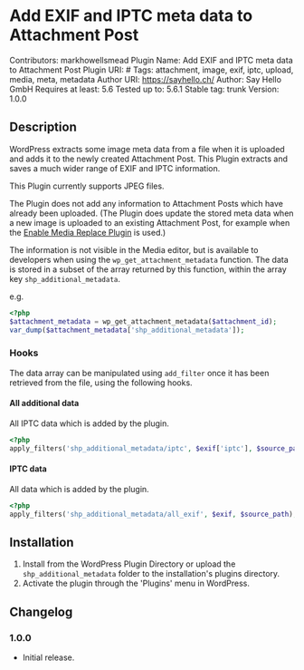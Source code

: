 # Add EXIF and IPTC meta data to Attachment Post

Contributors:  markhowellsmead
Plugin Name:  Add EXIF and IPTC meta data to Attachment Post
Plugin URI:  #
Tags:  attachment, image, exif, iptc, upload, media, meta, metadata
Author URI:  https://sayhello.ch/
Author:  Say Hello GmbH
Requires at least:  5.6
Tested up to:  5.6.1
Stable tag:  trunk
Version:  1.0.0

## Description

WordPress extracts some image meta data from a file when it is uploaded and adds it to the newly
created Attachment Post. This Plugin extracts and saves a much wider range of EXIF and IPTC information.

This Plugin currently supports JPEG files.

The Plugin does not add any information to Attachment Posts which have already been uploaded.
(The Plugin does update the stored meta data when a new image is uploaded to an existing Attachment Post,
for example when the [Enable Media Replace Plugin](https://wordpress.org/plugins/enable-media-replace/) is used.)

The information is not visible in the Media editor, but is available to developers when using the
`wp_get_attachment_metadata` function. The data is stored in a subset of the array returned by
this function, within the array key `shp_additional_metadata`.

e.g.
```php
<?php
$attachment_metadata = wp_get_attachment_metadata($attachment_id);
var_dump($attachment_metadata['shp_additional_metadata']);
```

### Hooks

The data array can be manipulated using `add_filter` once it has been retrieved from the file, using the following hooks.

#### All additional data

All IPTC data which is added by the plugin.

```php
<?php
apply_filters('shp_additional_metadata/iptc', $exif['iptc'], $source_path);
```

#### IPTC data

All data which is added by the plugin.

```php
<?php
apply_filters('shp_additional_metadata/all_exif', $exif, $source_path);
```

## Installation

1. Install from the WordPress Plugin Directory or upload the `shp_additional_metadata` folder to the installation's plugins directory.
2. Activate the plugin through the 'Plugins' menu in WordPress.

## Changelog

### 1.0.0

* Initial release.
